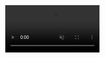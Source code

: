 <!DOCTYPE html>
<html>
  <head>
    <title>Ligma</title>
    <link rel="stylesheet" href="style.css"></link>
  </head>
  <body>
    <video autoplay muted loop id="myVideo">
      <source src="images/Smartest Rick Roll but with a different link. ( 720 X 1280 ).mp4" type="video/mp4">
    </video>

  </body>
</html>
